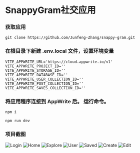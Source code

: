 # SnappyGram社交应用

### 获取应用

```
git clone https://github.com/Junfeng-Zhang/snappy-gram.git
```

### 在根目录下新建 .env.local 文件，设置环境变量

```
VITE_APPWRITE_URL='https://cloud.appwrite.io/v1'
VITE_APPWRITE_PROJECT_ID=''
VITE_APPWRITE_STORAGE_ID=''
VITE_APPWRITE_DATABASE_ID=''
VITE_APPWRITE_USER_COLLECTION_ID=''
VITE_APPWRITE_POST_COLLECTION_ID=''
VITE_APPWRITE_SAVES_COLLECTION_ID=''
```

### 将应用程序连接到 AppWrite 后。 运行命令。

```
npm i

npm run dev
```

### 项目截图

![Login](https://github.com/Junfeng-Zhang/snappy-gram/assets/60849891/c44ba276-7cb6-46f4-8141-cedad0fa7644)
![Home](https://github.com/Junfeng-Zhang/snappy-gram/assets/60849891/8a49e5e8-12de-451c-9ed1-4fcfb5a1aa35)
![Explore](https://github.com/Junfeng-Zhang/snappy-gram/assets/60849891/9bf9a795-ba3c-4c14-bc2c-d6b51ca960b8)
![User](https://github.com/Junfeng-Zhang/snappy-gram/assets/60849891/d9669eb7-2cc6-4979-9be1-1be4dfd8143b)
![Saved](https://github.com/Junfeng-Zhang/snappy-gram/assets/60849891/a68f0981-cdfe-492c-b628-d3b217df1a73)
![Create](https://github.com/Junfeng-Zhang/snappy-gram/assets/60849891/d907be13-8016-44b7-b49f-5a8a00486abd)
![Edit](https://github.com/Junfeng-Zhang/snappy-gram/assets/60849891/77946072-7f6d-4158-85dd-34c6c5e8f4de)
